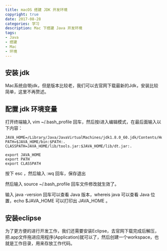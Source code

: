 ```yaml
---
title: macOS 搭建 JDK 开发环境
copyright: true
date: 2017-08-28
categories: 学习
description: Mac 下搭建 Java 开发环境
tags:
- Java
- 搭建
- Mac
- 环境
---
```


## 安装 jdk 
Mac系统自带jdk，但是版本比较老，我们可以去官网下载最新的Jdk，安装比较简单，这里不再赘述。

## 配置 jdk 环境变量
打开终端输入 vim ~/.bash_profile 回车，然后按i进入编辑模式，在最后面输入以下内容： 
    
```
JAVA_HOME=/Library/Java/JavaVirtualMachines/jdk1.8.0_60.jdk/Contents/Home
PATH=$JAVA_HOME/bin:$PATH:.
CLASSPATH=JAVA_HOME/lib/tools.jar:$JAVA_HOME/lib/dt.jar:.

export JAVA_HOME
export PATH
export CLASSPATH
```

按下 esc ，然后输入 :wq 回车，保存退出
    
然后输入 source ~/.bash_profile 回车文件修改就生效了。

输入 java -version 回车可以查看 Java 版本，whereis java 可以查看 Java 位置，echo $JAVA_HOME 可以打印出 JAVA_HOME 。

 
## 安装eclipse
为了更方便的进行开发工作，我们还需要安装Eclipse，去官网下载完成后解压，把.app文件拖进应用程序(Application)就可以了，然后创建一个workspace，也就是工作目录，用来存放工作代码。

